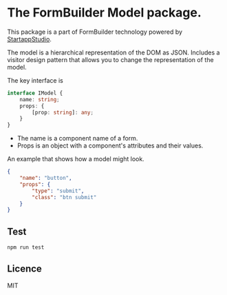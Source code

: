 The FormBuilder Model package.
=

This package is a part of FormBuilder technology powered by [StartappStudio](https://www.startapp.studio).

The model is a hierarchical representation of the DOM as JSON. Includes a visitor design pattern that allows you to change the representation of the model.

The key interface is
```ts
interface IModel {
    name: string;
    props: { 
        [prop: string]: any;
    }
}
```

- The name is a component name of a form.
- Props is an object with a component's attributes and their values.



An example that shows how a model might look.
```json
{
    "name": "button",
    "props": {
        "type": "submit",
        "class": "btn submit"
    }
}
```

Test
-

```bash
npm run test
```

Licence
-

MIT
